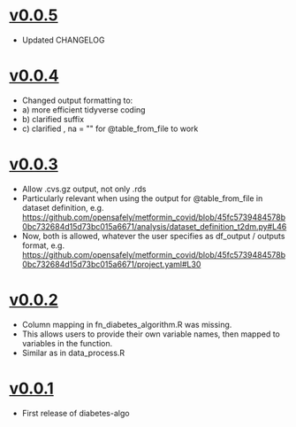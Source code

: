 # [v0.0.5](https://github.com/opensafely-actions/diabetes-algo/releases/tag/v0.0.5)

* Updated CHANGELOG

# [v0.0.4](https://github.com/opensafely-actions/diabetes-algo/releases/tag/v0.0.4)

* Changed output formatting to:
* a) more efficient tidyverse coding
* b) clarified suffix
* c) clarified , na = "" for @table_from_file to work 

# [v0.0.3](https://github.com/opensafely-actions/diabetes-algo/releases/tag/v0.0.3)

* Allow .cvs.gz output, not only .rds
* Particularly relevant when using the output for @table_from_file in dataset definition, e.g. https://github.com/opensafely/metformin_covid/blob/45fc5739484578b0bc732684d15d73bc015a6671/analysis/dataset_definition_t2dm.py#L46
* Now, both is allowed, whatever the user specifies as df_output / outputs format, e.g. https://github.com/opensafely/metformin_covid/blob/45fc5739484578b0bc732684d15d73bc015a6671/project.yaml#L30 

# [v0.0.2](https://github.com/opensafely-actions/diabetes-algo/releases/tag/v0.0.2)

* Column mapping in fn_diabetes_algorithm.R was missing.
* This allows users to provide their own variable names, then mapped to variables in the function. 
* Similar as in data_process.R

# [v0.0.1](https://github.com/opensafely-actions/diabetes-algo/releases/tag/v0.0.1)

* First release of diabetes-algo
